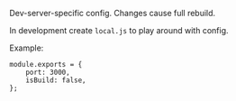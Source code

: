 Dev-server-specific config. Changes cause full rebuild.

In development create `local.js` to play around with config.

Example:

```
module.exports = {
    port: 3000,
    isBuild: false,
};
```
